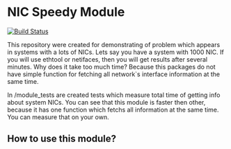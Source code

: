 # NIC Speedy Module

[![Build Status](https://www.travis-ci.com/LukasMazl/NicSpeedyModule.svg?branch=master)](https://www.travis-ci.com/LukasMazl/NicSpeedyModule)

This repository were created for demonstrating of problem which appears in systems
with a lots of NICs. Lets say you have a system with 1000 NIC. If you will use ethtool or netifaces,
then you will get results after several minutes. Why does it take too much time? Because this packages
do not have simple function for fetching all network`s interface information at the same time.

In /module_tests are created tests which measure total time of getting info about
system NICs. You can see that this module is faster then other, because it has one function which fetchs all information at the same time. You can measure that on your own.

## How to use this module?


 
